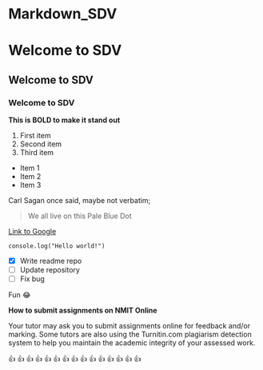 # Markdown_SDV

# Welcome to SDV
## Welcome to SDV
### Welcome to SDV

**This is BOLD to make it stand out**

1. First item
2. Second item
3. Third item

- Item 1
- Item 2
- Item 3

Carl Sagan once said, maybe not verbatim;
> We all live on this
> Pale Blue Dot

[Link to Google](www.google.com)

`console.log("Hello world!")`

- [x] Write readme repo
- [ ] Update repository
- [ ] Fix bug

Fun :joy:

**How to submit assignments on NMIT Online**

Your tutor may ask you to submit assignments online for feedback and/or marking. Some tutors are also using the 
Turnitin.com plagiarism detection system to help you maintain the academic integrity of your assessed work.

:+1: :+1: :+1: :+1: :+1: :+1: :+1: :+1: :+1: :+1: :+1: :+1: :+1: :+1: :+1: 